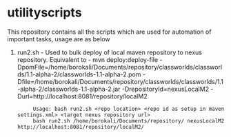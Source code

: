 # utilityscripts

This repository contains all the scripts which are used for automation of important tasks, usage are as below

1. run2.sh - Used to bulk deploy of local maven repository to nexus repository. 
Equivalent to - mvn deploy:deploy-file -DpomFile=/home/borokali/Documents/repository/classworlds/classworlds/1.1-alpha-2/classworlds-1.1-alpha-2.pom -Dfile=/home/borokali/Documents/repository/classworlds/classworlds/1.1-alpha-2/classworlds-1.1-alpha-2.jar -DrepositoryId=nexusLocalM2 -Durl=http://localhost:8081/repository/localM2

            Usage: bash run2.sh <repo location> <repo id as setup in maven settings.xml> <target nexus repository url>
            bash run2.sh /home/borokali/Documents/repository/ nexusLocalM2 http://localhost:8081/repository/localM2/
